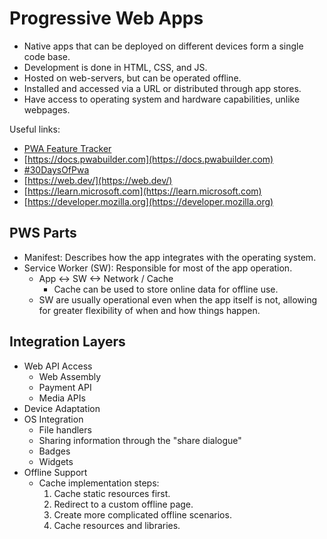 # Progressive Web Apps
* Native apps that can be deployed on different devices form a single code base.
* Development is done in HTML, CSS, and JS.
* Hosted on web-servers, but can be operated offline.
* Installed and accessed via a URL or distributed through app stores.
* Have access to operating system and hardware capabilities, unlike webpages.

Useful links:
* [PWA Feature Tracker](https://fugu-tracker.web.app/)
* [https://docs.pwabuilder.com](https://docs.pwabuilder.com)
* [#30DaysOfPwa](https://microsoft.github.io/win-student-devs/#/)
* [https://web.dev/](https://web.dev/)
* [https://learn.microsoft.com](https://learn.microsoft.com)
* [https://developer.mozilla.org](https://developer.mozilla.org)

## PWS Parts
* Manifest: Describes how the app integrates with the operating system.
* Service Worker (SW): Responsible for most of the app operation.
  * App <-> SW <-> Network / Cache
    * Cache can be used to store online data for offline use.
  * SW are usually operational even when the app itself is not, allowing for greater flexibility of when and how things happen.

## Integration Layers
* Web API Access
  * Web Assembly
  * Payment API
  * Media APIs
* Device Adaptation
* OS Integration
  * File handlers
  * Sharing information through the "share dialogue"
  * Badges
  * Widgets
* Offline Support
  * Cache implementation steps:
    1. Cache static resources first.
    2. Redirect to a custom offline page.
    3. Create more complicated offline scenarios.
    4. Cache resources and libraries.

